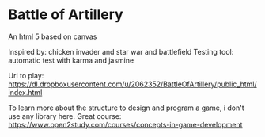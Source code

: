 Battle of Artillery
=========
An html 5 based on canvas

Inspired by: chicken invader and star war and battlefield
Testing tool: automatic test with karma and jasmine

Url to play:
https://dl.dropboxusercontent.com/u/2062352/BattleOfArtillery/public_html/index.html


To learn more about the structure to design and program a game, i don't use any library here.
Great course: https://www.open2study.com/courses/concepts-in-game-development
